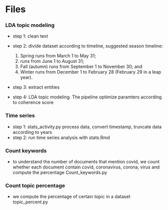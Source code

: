 # Files

### LDA topic modeling
* step 1: clean text 
* step 2: divide dataset according to timeline, suggested season timeline:
	
	1. Spring runs from March 1 to May 31;
	2. runs from June 1 to August 31;
	3. Fall (autumn) runs from September 1 to November 30; and
	4. Winter runs from December 1 to February 28 (February 29 in a leap year).

* step 3: extract entities
* step 4: LDA topic modeling. The pipeline optimize paramters according to coherence score

### Time series

* step 1: stats_activity.py process data, convert timestamp, truncate data according to years
* step 2: run time series analysis with stats.Rmd


### Count keywords
* to understand the number of documents that mention covid, we count whether each document contain covid, coronavirus, corona, virus and compute the percentage   Count_keywords.py

### Count topic percentage
* we compute the percentage of certain topic in a dataset topic_percent.py